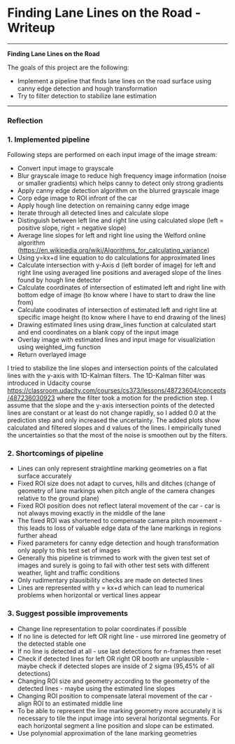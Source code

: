 # **Finding Lane Lines on the Road - Writeup** 


---

**Finding Lane Lines on the Road**

The goals of this project are the following:
* Implement a pipeline that finds lane lines on the road surface using canny edge detection and hough transformation 
* Try to filter detection to stabilize lane estimation 

---

### Reflection

### 1. Implemented pipeline

Following steps are performed on each input image of the image stream: 

* Convert input image to grayscale
* Blur grayscale image to reduce high frequency image information (noise or smaller gradients) which helps canny to detect only strong gradients 
* Apply canny edge detection algorithm on the blurred grayscale image 
* Corp edge image to ROI infront of the car 
* Apply hough line detection on remaining canny edge image 
* Iterate through all detected lines and calculate slope
* Distinguish between left line and right line using calculated slope (left = positive slope, right = negative slope)
* Average line slopes for left and right line using the Welford online algorithm (https://en.wikipedia.org/wiki/Algorithms_for_calculating_variance)
* Using y=kx+d line equation to do calculations for approximated lines 
* Calculate intersection with y-Axis d (left border of image) for left and right line using averaged line positions and averaged slope of the lines found by hough line detector 
* Calculate coordinates of intersection of estimated left and right line with bottom edge of image (to know where I have to start to draw the line from)
* Calculate coodinates of intersection of estimated left and right line at specific image height (to know where I have to end drawing of the lines)
* Drawing estimated lines using draw_lines function at calculated start and end coordinates on a blank copy of the input image 
* Overlay image with estimated lines and input image for visualiziation using weighted_img function 
* Return overlayed image 

I tried to stabilize the line slopes and intersection points of the calculated lines with the y-axis with 1D-Kalman filters. The 1D-Kalman filter was introduced in Udacity course https://classroom.udacity.com/courses/cs373/lessons/48723604/concepts/487236030923 where the filter took a motion for the prediction step. I assume that the slope and the y-axis intersection points of the detected lines are constant or at least do not change rapidly, so I added 0.0 at the prediction step and only increased the uncertainty. The added plots show calculated and filtered slopes and d values of the lines. I empirically tuned the uncertainties so that the most of the noise is smoothen out by the filters. 


### 2. Shortcomings of pipeline 

* Lines can only represent straightline marking geometries on a flat surface accurately 
* Fixed ROI size does not adapt to curves, hills and ditches (change of geometry of lane markings when pitch angle of the camera changes relative to the ground plane) 
* Fixed ROI position does not reflect lateral movement of the car - car is not always moving exactly in the middle of the lane
* The fixed ROI was shortened to compensate camera pitch movement - this leads to loss of valuable edge data of the lane markings in regions further ahead 
* Fixed parameters for canny edge detection and hough transformation only apply to this test set of images 
* Generally this pipeline is trimmed to work with the given test set of images and surely is going to fail with other test sets with different weather, light and traffic conditions 
* Only rudimentary plausibility checks are made on detected lines  
* Lines are represented with y = kx+d which can lead to numerical problems when horizontal or vertical lines appear

### 3. Suggest possible improvements 

* Change line representation to polar coordinates if possible 
* If no line is detected for left OR right line - use mirrored line geometry of the detected stable one 
* If no line is detected at all - use last detections for n-frames then reset  
* Check if detected lines for left OR right OR booth are unplausible - maybe check if detected slopes are inside of 2 sigma (95,45% of all detections)
* Changing ROI size and geometry according to the geometry of the detected lines - maybe using the estimated line slopes
* Changing ROI position to compensate lateral movement of the car - align ROI to an estimated middle line 
* To be able to represent the line marking geometry more accurately it is necessary to tile the input image into several horizontal segments. For each horizontal segment a line position and slope can be estimated. 
* Use polynomial approximation of the lane marking geometries
